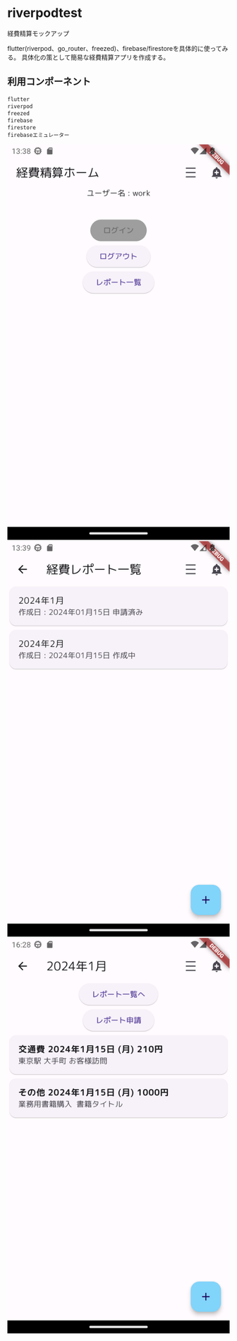 # riverpodtest

経費精算モックアップ

flutter(riverpod、go_router、freezed)、firebase/firestoreを具体的に使ってみる。
具体化の策として簡易な経費精算アプリを作成する。

## 利用コンポーネント

    flutter
    riverpod
    freezed
    firebase
    firestore
    firebaseエミュレーター

<!-- ![Test Image ](docs/diagram.drawio.png) -->
![Test Image ](docs/経費精算ホーム.png)
![Test Image ](docs/経費レポート一覧.png)
![Test Image ](docs/経費一覧.png)
